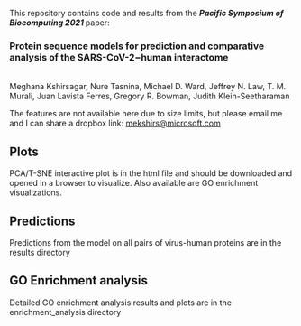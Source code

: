 This repository contains code and results from the <b><i>Pacific Symposium of Biocomputing 2021 </i></b> paper: <br>
<h3> Protein sequence models for prediction and comparative analysis of the SARS-CoV-2−human interactome </h3> <br>
Meghana Kshirsagar, Nure Tasnina, Michael D. Ward, Jeffrey N. Law, T. M. Murali, Juan Lavista Ferres, Gregory R. Bowman, Judith Klein-Seetharaman

The features are not available here due to size limits, but please email me and I can share a dropbox link: mekshirs@microsoft.com

<h2> Plots </h2>
PCA/T-SNE interactive plot is in the html file and should be downloaded and opened in a browser to visualize. Also available are GO enrichment visualizations.

<h2> Predictions </h2>
Predictions from the model on all pairs of virus-human proteins are in the results directory

<h2> GO Enrichment analysis </h2>
Detailed GO enrichment analysis results and plots are in the enrichment_analysis directory
